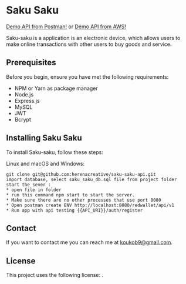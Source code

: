 # Saku Saku

[Demo API from Postman!](https://documenter.getpostman.com/view/9237457/TVRdABd2#efd0b853-8ad2-4cd7-9310-46760f7b6e9f "Demo API from Postman!") 
or
[Demo API from AWS!](http://54.85.133.10/saku-saku/api/v1/users/ "Demo API from AWS!")


Saku-saku is a application is an electronic device, which allows users to make online transactions with other users to buy goods and service.

## Prerequisites

Before you begin, ensure you have met the following requirements:
* NPM or Yarn as package manager
* Node.js
* Express.js
* MySQL
* JWT
* Bcrypt

## Installing Saku Saku

To install Saku-saku, follow these steps:

Linux and macOS and Windows:
```
git clone git@github.com:herenacreative/saku-saku-api.git
import database, select saku_saku_db.sql file from project folder
start the sever :
* open file in folder
* run this command npm start to start the server.
* Make sure there are no other processes that use port 8080 
* Open postman create ENV http://localhost:8080/redwallet/api/v1
* Run app with api testing {{API_URI}}/auth/register
```

## Contact

If you want to contact me you can reach me at koukob9@gmail.com.

## License
<!--- If you're not sure which open license to use see https://choosealicense.com/--->

This project uses the following license: [<MIT License>](<link>).
